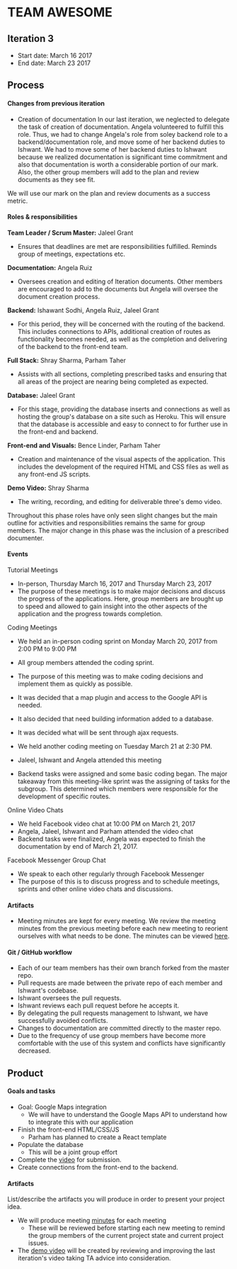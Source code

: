 # TEAM AWESOME

## Iteration 3

 * Start date: March 16 2017
 * End date: March 23 2017

## Process

#### Changes from previous iteration

* Creation of documentation
In our last iteration, we neglected to delegate the task of creation of documentation. Angela volunteered to fulfill this role. Thus, we had to change Angela's role from soley backend role to a backend/documentation role, and move some of her backend duties to Ishwant. We had to move some of her backend duties to Ishwant because we realized documentation is significant time commitment and also that documentation is worth a considerable portion of our mark. Also, the other group members will add to the plan and review documents as they see fit.

We will use our mark on the plan and review documents as a success metric.


#### Roles & responsibilities

**Team Leader / Scrum Master:** Jaleel Grant 

* Ensures that deadlines are met are responsibilities fulfilled. Reminds group of meetings, expectations etc.

**Documentation:** Angela Ruiz

* Oversees creation and editing of Iteration documents. Other members are encouraged to add to the documents but Angela will oversee the document creation process.

**Backend:** Ishawant Sodhi, Angela Ruiz, Jaleel Grant

* For this period, they will be concerned with the routing of the backend. This includes connections to APIs, additional creation of routes as functionality becomes needed, as well as the completion and delivering of the backend to the front-end team.

**Full Stack:** Shray Sharma, Parham Taher

* Assists with all sections, completing prescribed tasks and ensuring that all areas of the project are nearing being completed as expected.

**Database:** Jaleel Grant

* For this stage, providing the database inserts and connections as well as hosting the group's database on a site such as Heroku. This will ensure that the database is accessible and easy to connect to for further use in the front-end and backend.

**Front-end and Visuals:** Bence Linder, Parham Taher

* Creation and maintenance of the visual aspects of the application. This includes the development of the required HTML and CSS files as well as any front-end JS scripts.

**Demo Video:** Shray Sharma

* The writing, recording, and editing for deliverable three's demo video.

Throughout this phase roles have only seen slight changes but the main outline for activities and responsibilities remains the same for group members. The major change in this phase was the inclusion of a prescribed documenter.


#### Events

Tutorial Meetings

 * In-person, Thursday March 16, 2017 and Thursday March 23, 2017
 * The purpose of these meetings is to make major decisions
 and discuss the progress of the applications. Here, group members are brought up to speed and allowed to gain insight into the other aspects of the application and the progress towards completion.

Coding Meetings
 * We held an in-person coding sprint on Monday March 20, 2017 from 2:00 PM to 9:00 PM
 * All group members attended the coding sprint.
 * The purpose of this meeting was to make coding decisions and
 implement them as quickly as possible.
 * It was decided that a map plugin and access to the Google API
 is needed.
 * It also decided that need building information added to a
 database.
 * It was decided what will be sent through ajax requests.

 * We held another coding meeting on Tuesday March 21 at 2:30 PM.
 * Jaleel, Ishwant and Angela attended this meeting
 * Backend tasks were assigned and some basic coding began. The major takeaway from this meeting-like sprint was the assigning of tasks for the subgroup. This determined which members were responsible for the development of specific routes.

Online Video Chats
 * We held Facebook video chat at 10:00 PM on March 21, 2017
 * Angela, Jaleel, Ishwant and Parham attended the video chat
 * Backend tasks were finalized, Angela was expected to finish
 the documentation by end of March 21, 2017.

Facebook Messenger Group Chat
 * We speak to each other regularly through Facebook Messenger
 * The purpose of this is to discuss progress and to schedule meetings, sprints and other online video chats and discussions.


#### Artifacts

* Meeting minutes are kept for every meeting.
We review the meeting minutes from the previous meeting before
each new meeting to reorient ourselves with what needs to be done. The minutes can be viewed [here](artifacts/).

#### Git / GitHub workflow

* Each of our team members has their own branch forked from the
master repo.
* Pull requests are made between the private repo of each member
and Ishwant's codebase.
* Ishwant oversees the pull requests.
* Ishwant reviews each pull request before he accepts it.
* By delegating the pull requests management to Ishwant, we have successfully
avoided conflicts.
* Changes to documentation are committed directly to the master repo.
* Due to the frequency of use group members have become more comfortable with the use of this system and conflicts have significantly decreased.


## Product

#### Goals and tasks

 * Goal: Google Maps integration
 	- We will have to understand the Google Maps API to understand how to integrate this with our application
 * Finish the front-end HTML/CSS/JS
 	- Parham has planned to create a React template
 * Populate the database
 	- This will be a joint group effort
 * Complete the [video]() for submission.
 * Create connections from the front-end to the backend.

#### Artifacts

List/describe the artifacts you will produce in order to present your project idea.

 * We will produce meeting [minutes](artifacts/) for each meeting
 	- These will be reviewed before starting each new meeting to remind the group members of the current project state and current project issues.
* The [demo video]() will be created by reviewing and improving the last iteration's video taking TA advice into consideration.
